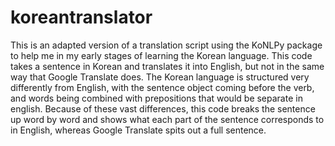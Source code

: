 # koreantranslator
This is an adapted version of a translation script using the KoNLPy package to help me in my early stages of learning the Korean language. This code takes a sentence in Korean and translates it into English, but not in the same way that Google Translate does. The Korean language is structured very differently from English, with the sentence object coming before the verb, and words being combined with prepositions that would be separate in english. Because of these vast differences, this code breaks the sentence up word by word and shows what each part of the sentence corresponds to in English, whereas Google Translate spits out a full sentence. 
